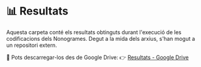 # 📊 Resultats

Aquesta carpeta conté els resultats obtinguts durant l'execució de les codificacions dels Nonogrames. Degut a la mida dels arxius, s'han mogut a un repositori extern.

📁 Pots descarregar-los des de Google Drive:
👉 [Resultats - Google Drive](https://drive.google.com/drive/folders/11iwLnrAlJhg3BqRHSZdIgZPv-z4yVBDI?usp=sharing)
